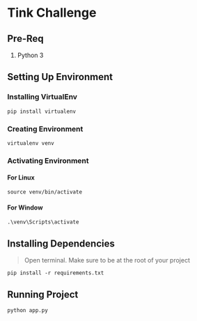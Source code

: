 # Tink Challenge

## Pre-Req
1. Python 3

## Setting Up Environment

### Installing VirtualEnv
```shell
pip install virtualenv
```
### Creating Environment
```shell
virtualenv venv
```
### Activating Environment
#### For Linux
```shell
source venv/bin/activate
```
#### For Window
```shell
.\venv\Scripts\activate
```

## Installing Dependencies
> Open terminal. Make sure to be at the root of your project
```shell
pip install -r requirements.txt
```

## Running Project
```shell
python app.py
```